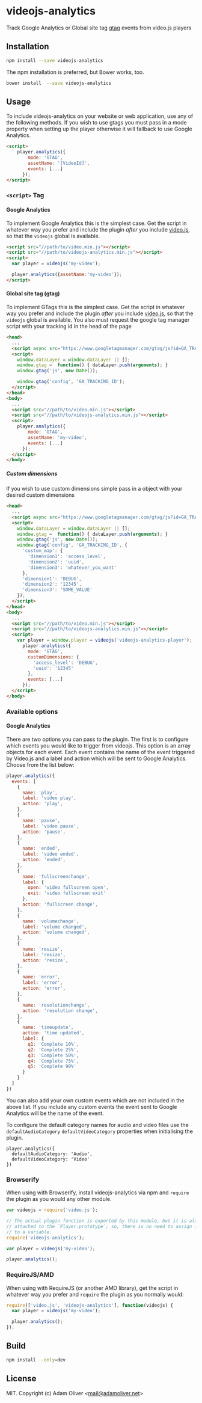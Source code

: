 # videojs-analytics

Track Google Analytics or Global site tag [gtag][gtag] events from video.js players

## Installation

```sh
npm install --save videojs-analytics
```

The npm installation is preferred, but Bower works, too.

```sh
bower install  --save videojs-analytics
```

## Usage

To include videojs-analytics on your website or web application, use any of the following methods. If you wish to use gtags you must pass in a mode property when setting up the player otherwise it will fallback to use Google Analytics.

```html
<script>
    player.analytics({
        mode: 'GTAG',
        assetName: '[VideoId]',
        events: [...]
      });
</script>
```

### `<script>` Tag

#### Google Analytics

To implement Google Analytics this is the simplest case. Get the script in whatever way you prefer and include the plugin _after_ you include [video.js][videojs], so that the `videojs` global is available.

```html
<script src="//path/to/video.min.js"></script>
<script src="//path/to/videojs-analytics.min.js"></script>
<script>
  var player = videojs('my-video');

  player.analytics({assetName:'my-video'});
</script>
```

#### Global site tag (gtag)

To implement GTags this is the simplest case. Get the script in whatever way you prefer and include the plugin _after_ you include [video.js][videojs], so that the `videojs` global is available. You also must request the google tag manager script with your tracking id in the head of the page

```html
<head>
  ...
  <script async src="https://www.googletagmanager.com/gtag/js?id=GA_TRACKING_ID"></script>
  <script>
    window.dataLayer = window.dataLayer || [];
    window.gtag =  function() { dataLayer.push(arguments); }
    window.gtag('js', new Date());

    window.gtag('config', 'GA_TRACKING_ID');
  </script>
</head>
<body>
  ...
  <script src="//path/to/video.min.js"></script>
  <script src="//path/to/videojs-analytics.min.js"></script>
  <script>
    player.analytics({
        mode: 'GTAG',
        assetName: 'my-video',
        events: [...]
      });
  </script>
</body>
```

##### Custom dimensions

If you wish to use custom dimensions simple pass in a object with your desired custom dimensions

```html
<head>
  ...
  <script async src="https://www.googletagmanager.com/gtag/js?id=GA_TRACKING_ID"></script>
  <script>
    window.dataLayer = window.dataLayer || [];
    window.gtag =  function() { dataLayer.push(arguments); }
    window.gtag('js', new Date());
    window.gtag('config', 'GA_TRACKING_ID', {
      'custom_map': {
        'dimension1': 'access_level',
        'dimension2': 'uuid',
        'dimension3': 'whatever_you_want'
      },
      'dimension1': 'DEBUG',
      'dimension2': '12345',
      'dimension3': 'SOME_VALUE'
    });
  </script>
</head>
<body>
  ...
  <script src="//path/to/video.min.js"></script>
  <script src="//path/to/videojs-analytics.min.js"></script>
  <script>
    var player = window.player = videojs('videojs-analytics-player');
      player.analytics({
        mode: 'GTAG',
        customDimensions: {
          'access_level': 'DEBUG',
          'uuid': '12345'
        },
        events: [...]
      });
  </script>
</body>

```

### Available options

#### Google Analytics

There are two options you can pass to the plugin. The first is to configure which events you would like to trigger from videojs.
This option is an array objects for each event.  Each event contains the name of the event triggered by Video.js and a label and action which will be sent to Google Analytics.  Choose from the list below:

```javascript
player.analytics({
  events: [
    {
      name: 'play',
      label: 'video play',
      action: 'play',
    },
    {
      name: 'pause',
      label: 'video pause',
      action: 'pause',
    },
    {
      name: 'ended',
      label: 'video ended',
      action: 'ended',
    },
    {
      name: 'fullscreenchange',
      label: {
        open: 'video fullscreen open',
        exit: 'video fullscreen exit'
      },
      action: 'fullscreen change',
    },
    {
      name: 'volumechange',
      label: 'volume changed',
      action: 'volume changed',
    },
    {
      name: 'resize',
      label: 'resize',
      action: 'resize',
    },
    {
      name: 'error',
      label: 'error',
      action: 'error',
    },
    {
      name: 'resolutionchange',
      action: 'resolution change',
    },
    {
      name: 'timeupdate',
      action: 'time updated',
      label: {
        q1: 'Complete 10%',
        q2: 'Complete 25%',
        q3: 'Complete 50%',
        q4: 'Complete 75%',
        q5: 'Complete 90%'
      }
    }
  ]
})
```

You can also add your own custom events which are not included in the above list. If you include any custom events the event sent to Google Analytics will be the name of the event.


To configure the default category names for audio and video files use the `defaultAudioCategory` `defaultVideoCategory` properties when initialising the plugin.

```
player.analytics({
  defaultAudioCategory: 'Audio',
  defaultVideoCategory: 'Video'
})

```

### Browserify

When using with Browserify, install videojs-analytics via npm and `require` the plugin as you would any other module.

```js
var videojs = require('video.js');

// The actual plugin function is exported by this module, but it is also
// attached to the `Player.prototype`; so, there is no need to assign it
// to a variable.
require('videojs-analytics');

var player = videojs('my-video');

player.analytics();
```

### RequireJS/AMD

When using with RequireJS (or another AMD library), get the script in whatever way you prefer and `require` the plugin as you normally would:

```js
require(['video.js', 'videojs-analytics'], function(videojs) {
  var player = videojs('my-video');

  player.analytics();
});
```

## Build

```sh
npm install --only=dev
```

## License

MIT. Copyright (c) Adam Oliver &lt;mail@adamoliver.net&gt;


[videojs]: http://videojs.com/
[gtag]: https://developers.google.com/analytics/devguides/collection/gtagjs/
